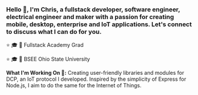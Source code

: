 ### Hello 👋, I'm Chris, a fullstack developer, software engineer, electrical engineer and maker with a passion for creating mobile, desktop, enterprise and IoT applications. Let's connect to discuss what I can do for you. 

 ⭐ 🎓 📜 Fullstack Academy Grad
 
 ⭐ 🎓  📜 BSEE Ohio State University

<b>What I'm Working On 🔧:</b> Creating user-friendly libraries and modules for DCP, an IoT protocol I developed.  Inspired by the simplicity of Express for Node.js, I aim to do the same for the Internet of Things.

<!--
## My GitHub Stats

![GitHub Stats](https://github-readme-stats.vercel.app/api?username=chrisallenarmbruster&show_icons=true&count_private=true)

## My Top Languages

![Top Languages](https://github-readme-stats.vercel.app/api/top-langs/?username=chrisallenarmbruster&layout=compact)

## My GitHub Activity

![GitHub Activity](https://activity-graph.herokuapp.com/graph?username=chrisallenarmbruster&theme=github)

Thanks for visiting my profile! If you have any questions or just want to say hi, feel free to reach out. 😄

-->
